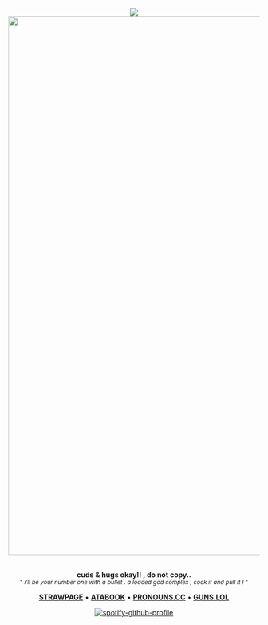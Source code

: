 <div align="center">
<img src="https://komarev.com/ghpvc/?username=dmutt7&color=5A8691&label=stalkers">
<br/>

<img width="1920" height="1080" alt="1000094621" src="https://github.com/user-attachments/assets/d2f20ead-c7e5-4f40-aa7d-21a2b574f988" />

<br/>__cuds & hugs okay!! , do not copy..__<br/><sub>" _i'll be your number one with a bullet . a loaded god complex , cock it and pull it !_ "<br/> 

[__STRAWPAGE__](https://dmutt76.straw.page) • [__ATABOOK__](https://dmutt7.atabook.org/) •  [__PRONOUNS.CC__](https://pronouns.cc/@dmutt7) •  [__GUNS.LOL__](https://guns.lol/dmutt7)


[![spotify-github-profile](https://spotify-github-profile.kittinanx.com/api/view?uid=hpvy7u3a5ewsaqd808vwnxcls&cover_image=true&theme=natemoo-re&show_offline=false&background_color=121212&interchange=false&bar_color=5f8f99&bar_color_cover=false)](https://github.com/kittinan/spotify-github-profile)
